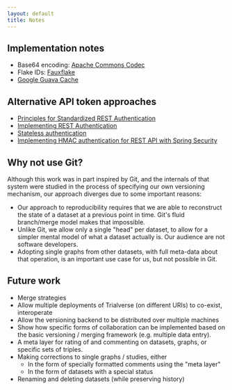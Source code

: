 ```yaml
---
layout: default
title: Notes
---
```


Implementation notes
--------------------

 - Base64 encoding: [Apache Commons Codec](http://commons.apache.org/proper/commons-codec/)
 - Flake IDs: [Fauxflake](https://github.com/rholder/fauxflake)
 - [Google Guava Cache](https://code.google.com/p/guava-libraries/wiki/CachesExplained)

Alternative API token approaches
--------------------------------

 - [Principles for Standardized REST Authentication](http://broadcast.oreilly.com/2009/12/principles-for-standardized-rest-authentication.html)
 - [Implementing REST Authentication](http://www.objectpartners.com/2011/06/16/implementing-rest-authentication/)
 - [Stateless authentication](http://www.javacodegeeks.com/2014/10/stateless-spring-security-part-2-stateless-authentication.html)
 - [Implementing HMAC authentication for REST API with Spring Security](http://massimilianosciacco.com/implementing-hmac-authentication-rest-api-spring-security)

Why not use Git?
-----------------

Although this work was in part inspired by Git, and the internals of that system were studied in the process of specifying our own versioning mechanism, our approach diverges due to some important reasons:

 - Our approach to reproducibility requires that we are able to reconstruct the state of a dataset at a previous point in time. Git's fluid branch/merge model makes that impossible.
 - Unlike Git, we allow only a single "head" per dataset, to allow for a simpler mental model of what a dataset actually is. Our audience are not software developers.
 - Adopting single graphs from other datasets, with full meta-data about that operation, is an important use case for us, but not possible in Git.

Future work
-----------

 - Merge strategies
 - Allow multiple deployments of Trialverse (on different URIs) to co-exist, interoperate
 - Allow the versioning backend to be distributed over multiple machines
 - Show how specific forms of collaboration can be implemented based on the basic versioning / merging framework (e.g. multiple data entry).
 - A meta layer for rating of and commenting on datasets, graphs, or specific sets of triples.
 - Making corrections to single graphs / studies, either
   - In the form of specially formatted comments using the "meta layer"
   - In the form of datasets with a special status
 - Renaming and deleting datasets (while preserving history)
